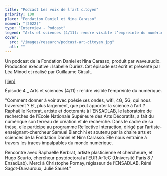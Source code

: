 ```yaml
---
title: "Podcast Les voix de l’art citoyen"
priority: 100
place: "Fondation Daniel et Nina Carasso"
moment: "[2022]"
type: "Interview - Podcast"
legend: "Arts et sciences (4/11): rendre visible l’empreinte du numérique."
cover:
  src: "/images/research/podcast-art-citoyen.jpg"
  alt: ""
---
```


Un podcast de la Fondation Daniel et Nina Carasso, produit par wave.audio. Production exécutive : Isabelle Duriez. Cet épisode est écrit et présenté par Léa Minod et réalisé par Guillaume Girault.

<a href="https://www.fondationcarasso.org/art-citoyen/podcast-les-voix-de-lart-citoyen/">[lien]</a>

Épisode 4 \_ Arts et sciences (4/11) : rendre visible l’empreinte du numérique.

"Comment donner à voir avec poésie ces ondes, wifi, 4G, 5G, qui nous traversent ? Et, plus largement, que peut apporter la science à l’art ? Raphaëlle Kerbrat, artiste et doctorante à l’ENSADLAB, le laboratoire de recherches de l’Ecole Nationale Supérieure des Arts Décoratifs, a fait du numérique son terreau de création et de recherche. Dans le cadre de sa thèse, elle participe au programme Reflective Interaction, dirigé par l’artiste-enseignant-chercheur Samuel Bianchini et soutenu par la chaire arts et sciences de la Fondation Daniel et Nina Carasso. Elle nous entraîne à travers les traces impalpables du monde numérique.

Rencontre avec Raphaëlle Kerbrat, artiste plasticienne et chercheure, et Hugo Scurto, chercheur postdoctoral à l’EUR ArTeC (Université Paris 8 / EnsadLab). Merci à Christophe Pornay, régisseur de l’ENSADLAB, Rémi Sagot-Duvauroux, Julie Sauret."
